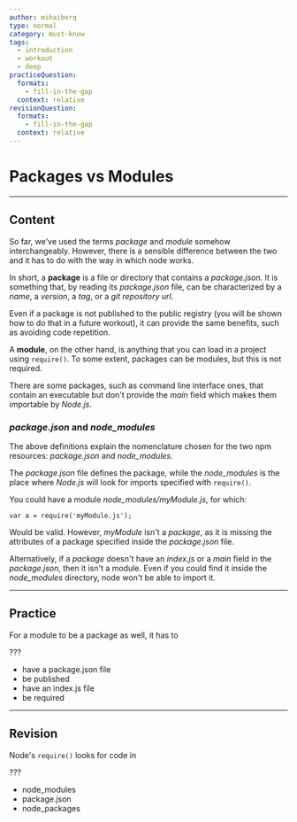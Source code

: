 ```yaml
---
author: mihaiberq
type: normal
category: must-know
tags:
  - introduction
  - workout
  - deep
practiceQuestion:
  formats:
    - fill-in-the-gap
  context: relative
revisionQuestion:
  formats:
    - fill-in-the-gap
  context: relative
---
```


# Packages vs Modules


---

## Content

So far, we've used the terms *package* and *module* somehow interchangeably. However, there is a sensible difference between the two and it has to do with the way in which node works.

In short, a **package** is a file or directory that contains a *package.json*. It is something that, by reading its *package.json* file, can be characterized by a *name*, a *version*, a *tag*, or a *git repository url*.

Even if a package is not published to the public registry (you will be shown how to do that in a future workout), it can provide the same benefits, such as avoiding code repetition.

A **module**, on the other hand, is anything that you can load in a project using `require()`. To some extent, packages can be modules, but this is not required.

There are some packages, such as command line interface ones, that contain an executable but don't provide the *main* field which makes them importable by *Node.js*.

### *package.json* and *node_modules*

The above definitions explain the nomenclature chosen for the two npm resources: *package.json* and *node_modules*.

The *package.json* file defines the package, while the *node_modules* is the place where *Node.js* will look for imports specified with `require()`.

You could have a module *node_modules/myModule.js*, for which:

```plain-text
var a = require('myModule.js');
```

Would be valid. However, *myModule* isn't a *package*, as it is missing the attributes of a package specified inside the *package.json* file.

Alternatively, if a *package* doesn't have an *index.js* or a *main* field in the *package.json*, then it isn't a module. Even if you could find it inside the *node_modules* directory, node won't be able to import it.


---

## Practice

For a module to be a package as well, it has to

???

- have a package.json file
- be published
- have an index.js file
- be required


---

## Revision

Node's `require()` looks for code in

???

- node_modules
- package.json
- node_packages
